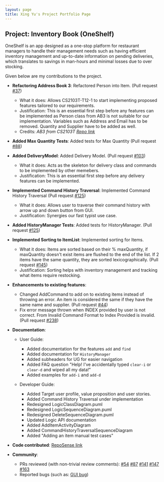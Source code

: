 ```yaml
---
layout: page
title: Xing Yu's Project Portfolio Page
---
```


## Project: Inventory Book (OneShelf)

OneShelf is an app designed as a one-stop platform for restaurant managers to handle their management needs such as having efficient inventory management 
and up-to-date information on pending deliveries, which translates to savings in man-hours and minimal losses due to over stocking.

Given below are my contributions to the project.

* **Refactoring Address Book 3**: Refactored Person into Item. (Pull request [\#37](https://github.com/AY2021S1-CS2103T-T12-1/tp/pull/37))
  * What it does: Allows CS2103T-T12-1 to start implementing proposed features tailored to our requirements.
  * Justification: This is an essential first step before any features can be implemented as Person class from AB3 is not suitable for our implementation. Variables such as Address and Email has to be removed. Quantity and Supplier have to be added as well.
  * Credits: *AB3 from CS2103T [Repo link](https://github.com/nus-cs2103-AY2021S1/tp)*

* **Added Max Quantity Tests**: Added tests for Max Quantity (Pull request [\#88](https://github.com/AY2021S1-CS2103T-T12-1/tp/pull/88))

* **Added DeliveryModel**: Added Delivery Model. (Pull request [\#103](https://github.com/AY2021S1-CS2103T-T12-1/tp/pull/103))
  * What it does: Acts as the skeleton for delivery class and commands to be implemented by other memebers.
  * Justification: This is an essential first step before any delivery features can be implemented.

* **Implemented Command History Traversal**: Implemented Command History Traversal (Pull request [\#125](https://github.com/AY2021S1-CS2103T-T12-1/tp/pull/125))
  * What it does: Allows user to traverse their command history with arrow up and down button from GUI.
  * Justification: Synergies our fast typist use case.

* **Added HistoryManager Tests**: Added tests for HistoryManager. (Pull request [\#125](https://github.com/AY2021S1-CS2103T-T12-1/tp/pull/125))

* **Implemented Sorting to ItemList**: Implemented sorting for Items. 
  * What it does: Items are sorted based on their % maxQuantity, if maxQuantity doesn't exist items are flushed to the end of the list. If 2 items have the same quantity, they are sorted lexicographically. (Pull request [\#145](https://github.com/AY2021S1-CS2103T-T12-1/tp/pull/145))
  * Justification: Sorting helps with inventory management and tracking what items require restocking.

* **Enhancements to existing features**:
  * Changed AddCommand to add on to existing items instead of throwing an error. An item is considered the same if they have the same name and supplier. (Pull request [\#44](https://github.com/AY2021S1-CS2103T-T12-1/tp/pull/44))
  * Fix error message thrown when INDEX provided by user is not correct. From Invalid Command Format to Index Provided is invalid. (Pull request [\#238](https://github.com/AY2021S1-CS2103T-T12-1/tp/pull/238))

* **Documentation**:
  * User Guide:
    * Added documentation for the features `add` and `find`
    * Added documentation for `HistoryManager`
    * Added subheaders for UG for easier navigation
    * Added FAQ question "Help! I've accidentally typed `clear-i` or `clear-d` and wiped all my data!"
    * Added examples for `add-i` and `add-d`

  * Developer Guide:
    * Added Target user profile, value proposition and user stories.
    * Added Command History Traversal under implementation
    * Redesigned LogicClassDiagram.puml
    * Redesigned LogicSequenceDiagram.puml
    * Redesigned DeleteSequenceDiagram.puml
    * Updated Logic API documentation
    * Added AddItemActivityDiagram
    * Added CommandHistoryTraversalSequenceDiagram
    * Added "Adding an item manual test cases"

* **Code contributed**: [RepoSense link](https://nus-cs2103-ay2021s1.github.io/tp-dashboard/#breakdown=true&search=AY2021S1-CS2103T-T12-1&sort=groupTitle&sortWithin=title&since=2020-08-14&timeframe=commit&mergegroup=&groupSelect=groupByRepos&checkedFileTypes=docs~functional-code~test-code~other&tabOpen=true&tabType=zoom&zA=xnoobftw&zR=AY2021S1-CS2103T-T12-1%2Ftp%5Bmaster%5D&zACS=156.8695652173913&zS=2020-08-14&zFS=AY2021S1-CS2103T-T12&zU=2020-09-26&zMG=false&zFTF=commit&zFGS=groupByRepos)

* **Community**:
  * PRs reviewed (with non-trivial review comments): 
  [\#54](https://github.com/AY2021S1-CS2103T-T12-1/tp/pull/54) 
  [\#87](https://github.com/AY2021S1-CS2103T-T12-1/tp/pull/87) 
  [\#141](https://github.com/AY2021S1-CS2103T-T12-1/tp/pull/141) 
  [\#147](https://github.com/AY2021S1-CS2103T-T12-1/tp/pull/147) 
  [\#163](https://github.com/AY2021S1-CS2103T-T12-1/tp/pull/163)
  * Reported bugs (such as: [GUI bug](https://github.com/AY2021S1-CS2103T-T12-1/tp/issues/47))
